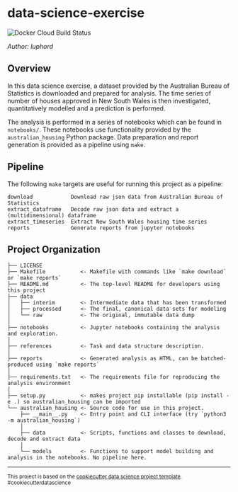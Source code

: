 <head><meta charset="utf-8"/></head>

# data-science-exercise

![Docker Cloud Build Status](https://img.shields.io/docker/cloud/build/luphord/australian-housing-exercise)

*Author: luphord*

## Overview

In this data science exercise, a dataset provided by the Australian Bureau of Statistics is downloaded and prepared for analysis. The time series of number of houses approved in New South Wales is then investigated, quantitatively modelled and a prediction is performed.

The analysis is performed in a series of notebooks which can be found in `notebooks/`.
These notebooks use functionality provided by the `australian_housing` Python package.
Data preparation and report generation is provided as a pipeline using `make`.

## Pipeline

The following `make` targets are useful for running this project as a pipeline:

    download            Download raw json data from Australian Bureau of Statistics 
    extract_dataframe   Decode raw json data and extract a (multidimensional) dataframe 
    extract_timeseries  Extract New South Wales housing time series 
    reports             Generate reports from jupyter notebooks


## Project Organization

    ├── LICENSE
    ├── Makefile           <- Makefile with commands like `make download` or `make reports`
    ├── README.md          <- The top-level README for developers using this project
    ├── data
    │   ├── interim        <- Intermediate data that has been transformed
    │   ├── processed      <- The final, canonical data sets for modeling
    │   └── raw            <- The original, immutable data dump
    │
    ├── notebooks          <- Jupyter notebooks containing the analysis and exploration.
    │
    ├── references         <- Task and data structure description.
    │
    ├── reports            <- Generated analysis as HTML, can be batched-produced using `make reports`
    │
    ├── requirements.txt   <- The requirements file for reproducing the analysis environment
    │
    ├── setup.py           <- makes project pip installable (pip install -e .) so australian_housing can be imported
    └── australian_housing <- Source code for use in this project.
        ├── __main__.py    <- Entry point and CLI interface (try `python3 -m australian_housing`)
        │
        ├── data           <- Scripts, functions and classes to download, decode and extract data
        │
        └── models         <- Functions to support model building and analysis in the notebooks. No pipeline here.


--------

<p><small>This project is based on the <a target="_blank" href="https://drivendata.github.io/cookiecutter-data-science/">cookiecutter data science project template</a>. #cookiecutterdatascience</small></p>
